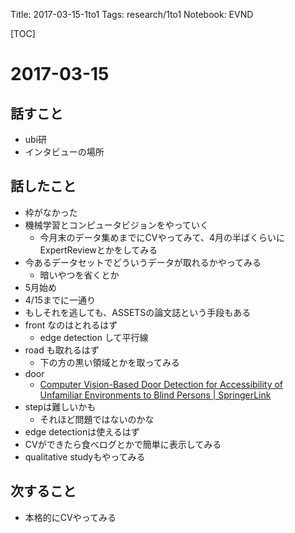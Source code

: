 Title: 2017-03-15-1to1
Tags: research/1to1
Notebook: EVND

[TOC]

# 2017-03-15

## 話すこと
+ ubi研
+ インタビューの場所

## 話したこと
+ 枠がなかった
+ 機械学習とコンピュータビジョンをやっていく
  + 今月末のデータ集めまでにCVやってみて、4月の半ばくらいにExpertReviewとかをしてみる
+ 今あるデータセットでどういうデータが取れるかやってみる
  + 暗いやつを省くとか
+ 5月始め
+ 4/15までに一通り
+ もしそれを逃しても、ASSETSの論文誌という手段もある
+ front なのはとれるはず
  + edge detection して平行線
+ road も取れるはず
  + 下の方の黒い領域とかを取ってみる
+ door
  + [Computer Vision\-Based Door Detection for Accessibility of Unfamiliar Environments to Blind Persons \| SpringerLink](https://link.springer.com/chapter/10.1007/978-3-642-14100-3_39)
+ stepは難しいかも
  + それほど問題ではないのかな
+ edge detectionは使えるはず
+ CVができたら食べログとかで簡単に表示してみる
+ qualitative studyもやってみる

## 次すること
+ 本格的にCVやってみる
